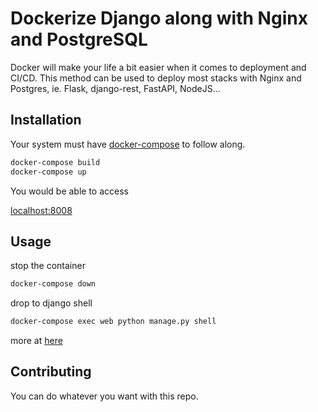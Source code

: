 # Dockerize Django along with Nginx and PostgreSQL

Docker will make your life a bit easier when it comes to deployment and CI/CD. This method can be used to deploy most stacks with Nginx and Postgres, ie. Flask, django-rest, FastAPI, NodeJS...

## Installation

Your system must have [docker-compose](https://docs.docker.com/compose/install/) to follow along.

```bash
docker-compose build
docker-compose up
```
You would be able to access

[localhost:8008](http://localhost:8008/)

## Usage
stop the container
```bash
docker-compose down
```
drop to django shell
```bash
docker-compose exec web python manage.py shell
```
more at [here](https://docs.docker.com/get-started/overview/)
## Contributing
You can do whatever you want with this repo.
